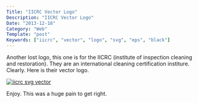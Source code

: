 ```yaml
---
Title: "IICRC Vector Logo"
Description: "IICRC Vector Logo"
Date: "2013-12-18"
Category: "Web"
Template: "post"
Keywords: ["iicrc", "vector", "logo", "svg", "eps", "black"]
---
```


Another lost logo, this one is for the IICRC (institute of inspection cleaning and restoration). They are an international cleaning certification institure. Clearly. Here is their vector logo.

<div class="center">
  <a href="/images/iicrc.svg" title="iicrc svg vector" target="_blank"><img alt="iicrc svg vector" src="/images/iicrc.svg" ></a>
</div>

Enjoy. This was a huge pain to get right.
